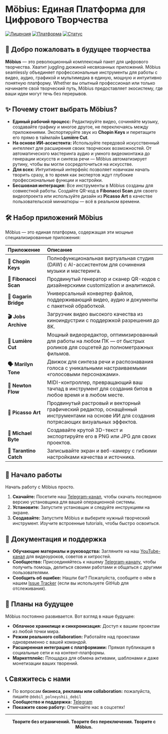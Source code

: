 # Möbius: Единая Платформа для Цифрового Творчества

[![Лицензия](https://img.shields.io/badge/Лицензия-Проприетарная-blue.svg)](https://github.com/your-username/mobius)
[![Платформа](https://img.shields.io/badge/Платформа-Windows%20%7C%20macOS%20%7C%20Linux-lightgrey.svg)](https://mobius-org.itch.io/)
[![Статус](https://img.shields.io/badge/Статус-В%20разработке-orange.svg)](https://github.com/your-username/mobius)

## 🌟 Добро пожаловать в будущее творчества

**Möbius** — это революционный комплексный пакет для цифрового творчества. Хватит juggling дюжиной несвязанных приложений. Möbius seamlessly объединяет профессиональные инструменты для работы с видео, аудио, графикой и мультимедиа в единую, мощную и интуитивно понятную платформу. Whether вы опытный профессионал или только начинаете свой творческий путь, Möbius предоставляет экосистему, где ваши идеи могут течь без перерывов.

## ✨ Почему стоит выбрать Möbius?

*   **Единый рабочий процесс:** Редактируйте видео, сочиняйте музыку, создавайте графику и многое другое, не переключаясь между приложениями. Экспортируйте звук из **Chopin Keys** и перетащите его прямо в таймлайн **Lumière Cut**.
*   **На основе ИИ-ассистента:** Используйте передовой искусственный интеллект для расширения своих творческих возможностей. От автоматического мастеринга аудио и умного видеомонтажа до генерации искусств и синтеза речи — Möbius автоматизирует рутину, чтобы вы могли сосредоточиться на искусстве.
*   **Для всех:** Интуитивный интерфейс позволяет новичкам начать творить сразу, в то время как экспертов ждут глубокие профессиональные функции и настройки.
*   **Бесшовная интеграция:** Все инструменты в Möbius созданы для совместной работы. Создайте QR-код в **Fibonacci Scan** для своего видеопроекта или используйте дизайн из **Picasso Art** в качестве пользовательской миниатюры — всё в реальном времени.

## 🛠 Набор приложений Möbius

Möbius — это единая платформа, содержащая эти мощные специализированные приложения:

| Приложение | Описание |
| :--- | :--- |
| **🎹 Chopin Keys** | Полнофункциональная виртуальная студия (DAW) с AI-ассистентом для сочинения музыки и мастеринга. |
| **🔳 Fibonacci Scan** | Продвинутый генератор и сканер QR-кодов с дизайнерскими customization и аналитикой. |
| **🌉 Gagarin Bridge** | Универсальный конвертер файлов, поддерживающий видео, аудио и документы с пакетной обработкой. |
| **🎬 Jobs Archive** | Загрузчик видео высокого качества из киноиндустрии с поддержкой разрешения до 8K. |
| **🎥 Lumière Cut** | Мощный видеоредактор, оптимизированный для работы на любом ПК — от быстрых роликов для соцсетей до полнометражных фильмов. |
| **🗣 Marilyn Tone** | Движок для синтеза речи и распознавания голоса с уникальными настраиваемыми «голосовыми персонажами». |
| **🥁 Newton Flow** | MIDI-контроллер, превращающий ваш тачпад в инструмент для создания битов в любое время и в любом месте. |
| **🎨 Picasso Art** | Продвинутый растровый и векторный графический редактор, оснащённый инструментами на основе ИИ для создания потрясающих визуальных эффектов. |
| **🧊 Michael Byte** | Создавайте крутой 3D-текст и экспортируйте его в PNG или JPG для своих проектов. |
| **🎥 Tarantino Catch** | Записывайте экран и веб-камеру с гибкими настройками качества и источника. |

## 🚀 Начало работы

Начать работу с Möbius просто.

1.  **Скачайте:** Посетите наш [Telegram-канал](https://t.me/mobius_org), чтобы скачать последнюю версию установщика для вашей операционной системы.
2.  **Установите:** Запустите установщик и следуйте инструкциям на экране.
3.  **Создавайте:** Запустите Möbius и выберите нужный творческий инструмент. Изучите встроенные tutorials, чтобы быстро освоиться.

## 📖 Документация и поддержка

*   **Обучающие материалы и руководства:** Загляните на наш [YouTube-канал](https://youtube.com/@mobius_org) для видеоуроков, советов и хитростей.
*   **Сообщество:** Присоединяйтесь к нашему [Telegram-каналу](https://t.me/mobius_org), чтобы получить помощь, делиться своими работами и общаться с другими пользователями.
*   **Сообщить об ошибке:** Нашли баг? Пожалуйста, сообщите о нём в нашем [Issue Tracker](https://github.com/your-username/mobius/issues) (если вы используете GitHub для отслеживания).

## 🔮 Планы на будущее

Möbius постоянно развивается. Вот взгляд в наше будущее:
*   **Облачное хранилище и синхронизация:** Доступ к вашим проектам из любой точки мира.
*   **Режим реального collaboration:** Работайте над проектами одновременно с вашей командой.
*   **Расширенная интеграция с платформами:** Прямая публикация в социальные сети и на контент-платформы.
*   **Маркетплейс:** Площадка для обмена активами, шаблонами и даже монетизации ваших творений.

## 📞 Свяжитесь с нами

*   По вопросам **бизнеса, рекламы или collaboration:** пожалуйста, пишите `@debil_polneyshii_debil`
*   **Сообщество и поддержка:** [Telegram](https://t.me/mobius_org)
*   **Покажите свою работу:** Отмечайте нас в соцсетях!

---

<p align="center">
  <strong>Творите без ограничений. Творите без переключения. Творите с Möbius.</strong>
</p>
